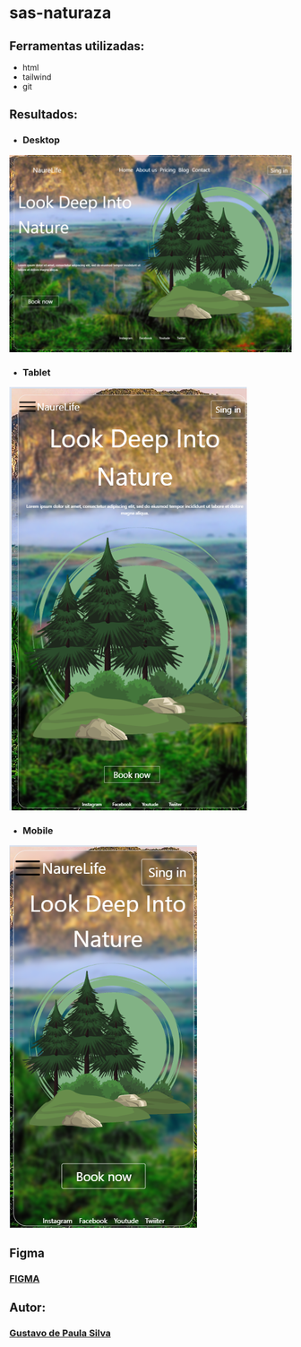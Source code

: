 # sas-naturaza
## Ferramentas utilizadas: ##
* html 
* tailwind 
* git
## Resultados:
* ### Desktop
![resultado do desktop](./readme-img/desktop.png)
* ### Tablet
![Resultado do tablet](./readme-img/tablet.png)
* ### Mobile
![Resultado do mobile](./readme-img/mobile.png)
## Figma
### [FIGMA](https://www.figma.com/design/ojq0piYmt9VV07ASOsIjUo/lima---natureza--Copy-?node-id=2103-53&t=P9NalKLH9JcbF2Ob-0)
## Autor:
### [Gustavo de Paula Silva](https://www.linkedin.com/feed/?trk=guest_homepage-basic_nav-header-signin)
